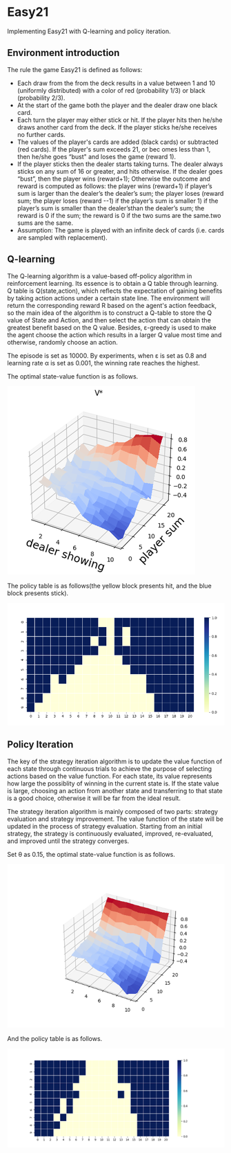 # Easy21
Implementing Easy21 with Q-learning and policy iteration.

## Environment introduction
The rule the game Easy21 is defined as follows:
* Each draw from the from the deck results in a value between 1 and 10 (uniformly distributed) with a color of red (probability 1/3) or black (probability 2/3).
* At the start of the game both the player and the dealer draw one black card.
* Each turn the player may either stick or hit. If the player hits then he/she draws another card from the deck. If the player sticks he/she receives no further cards.
* The values of the player's cards are added (black cards) or subtracted (red cards). If the player's sum exceeds 21, or bec omes less than 1, then he/she goes “bust" and loses the game (reward 1).
* If the player sticks then the dealer starts taking turns. The dealer always sticks on any sum of 16 or greater, and hits otherwise. If the dealer goes “bust”, then the player wins (reward+1); Otherwise the outcome and reward is
computed as follows: the player wins (reward+1) if player’s sum is larger than the dealer’s the dealer’s sum; the player loses (reward sum; the player loses (reward --1) if the player’s sum is smaller 1) if the player’s sum is smaller than the dealer’sthan the dealer’s sum; the reward is 0 if the sum; the reward is 0 if the two sums are the same.two sums are the same.
* Assumption: The game is played with an infinite deck of cards (i.e. cards are sampled with replacement). 

## Q-learning
The Q-learning algorithm is a value-based off-policy algorithm in reinforcement learning. Its essence is to obtain a Q table through learning. Q table is Q(state,action), which reflects the expectation of gaining benefits by taking action actions under a certain state line. The environment will return the corresponding reward R based on the agent's action feedback, so the main idea of the algorithm is to construct a Q-table to store the Q value of State and Action, and then select the action that can obtain the greatest benefit based on the Q value.
Besides, ε-greedy is used to make the agent choose the action which results in a larger Q value most time and otherwise, randomly choose an action.

The episode is set as 10000. By experiments, when ε is set as 0.8 and learning rate α is set as 0.001, the winning rate reaches the highest.

The optimal state-value function is as follows.

![image](https://github.com/Serberusy/Easy21/blob/main/img/e08-a001-1.png)

The policy table is as follows(the yellow block presents hit, and the blue block presents stick).

![image](https://github.com/Serberusy/Easy21/blob/main/img/e08-a001-2.png)

## Policy Iteration
The key of the strategy iteration algorithm is to update the value function of each state through continuous trials to achieve the purpose of selecting actions based on the value function. For each state, its value represents how large the possiblity of winning in the current state is. If the state value is large, choosing an action from another state and transferring to that state is a good choice, otherwise it will be far from the ideal result.

The strategy iteration algorithm is mainly composed of two parts: strategy evaluation and strategy improvement. The value function of the state will be updated in the process of strategy evaluation. Starting from an initial strategy, the strategy is continuously evaluated, improved, re-evaluated, and improved until the strategy converges.

Set θ as 0.15, the optimal state-value function is as follows.

![image](https://github.com/Serberusy/Easy21/blob/main/img/theta015-2.png)

And the policy table is as follows.

![image](https://github.com/Serberusy/Easy21/blob/main/img/theta015-1.png)
